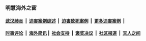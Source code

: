 
### 明慧海外之窗

####  [武汉肺炎](indexes/365.md?t=02090000) &nbsp;|&nbsp;  [迫害案例综述](indexes/328.md?t=02090000) &nbsp;|&nbsp; [迫害致死案例](indexes/277.md?t=02090000)  &nbsp;|&nbsp; [更多迫害案例](indexes/81.md?t=02090000)  &nbsp;|&nbsp; 
####  [时事评论](indexes/19.md?t=02090000) &nbsp;|&nbsp; [海外简讯](indexes/245.md?t=02090000)&nbsp;|&nbsp;  [社会支持](indexes/140.md?t=02090000) &nbsp;|&nbsp; [褒奖决议](indexes/282.md?t=02090000) &nbsp;|&nbsp; [社区报道](indexes/91.md?t=02090000)  &nbsp;|&nbsp; [天人之间](indexes/78.md?t=02090000) 

